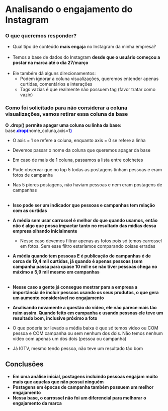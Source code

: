 # Analisando o engajamento do Instagram

### O que queremos responder?
- Qual tipo de conteúdo **mais engaja** no Instagram da minha empresa?
<br><br>
- Temos a base de dados do Instagram **desde que o usuário começou a postar na marca até o dia 27/março**
<br><br>
- Ele também dá alguns direcionamentos:
    - Podem ignorar a coluna visualizações, queremos entender apenas curtidas, comentários e interações
    - Tags vazias é que realmente não possuem tag (favor tratar como vazio)

### Como foi solicitado para não considerar a coluna visualizações, vamos retirar essa coluna da base

**O .drop() permite apagar uma coluna ou linha da base:** <br>
base<font color="blue">**.drop(**</font>nome_coluna,axis=1<font color="blue">**)**</font>
- O axis = 1 se refere a coluna, enquanto axis = 0 se refere a linha
- Devemos passar o nome da coluna que queremos apagar da base
- Em caso de mais de 1 coluna, passamos a lista entre colchetes

- Pude observar que no top 5 todas as postagens tinham pessoas e eram fotos de campanha
- Nas 5 piores postagens, não haviam pessoas e nem eram postagens de campanhas
<br><br>
- **Isso pode ser um indicador que pessoas e campanhas tem relação com as curtidas**
- **A média sem usar carrossel é melhor do que quando usamos, então não é algo que possa impactar tanto no resultado das mídias dessa empresa olhando inicialmente**
    - Nesse caso devemos filtrar apenas as fotos pois só temos carrossel em fotos. Sem esse filtro estaríamos comparando coisas erradas
- **A média quando tem pessoas E é publicação de campanhas é de cerca de 19,4 mil curtidas, já quando é apenas pessoas (sem campanha passa para quase 10 mil e se não tiver pessoas chega no máximo a 5,9 mil mesmo em campanhas**
<br><br>
- **Nesse caso a gente já consegue mostrar para a empresa a importância de incluir pessoas usando os seus produtos, o que gera um aumento considerável no engajamento**

- **Analisando novamente a questão do vídeo, ele não parece mais tão ruim assim. Quando feito em campanha e usando pessoas ele teve um resultado bom, inclusive próximo a foto**
- O que poderia ter levado a média baixa é que só temos vídeo ou COM pessoa e COM campanha ou sem nenhum dos dois. Não temos nenhum vídeo com apenas um dos dois (pessoa ou campanha)
- Já IGTV, mesmo tendo pessoa, não teve um resultado tão bom

## Conclusões
- **Em uma análise inicial, postagens incluindo pessoas engajam muito mais que aquelas que não possui ninguém**
- **Postagens em épocas de campanha também possuem um melhor engajamento**
- **Nessa base, o carrossel não foi um diferencial para melhorar o engajamento da marca**
